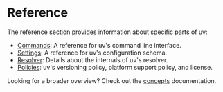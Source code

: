 # Reference

The reference section provides information about specific parts of uv:

- [Commands](./cli.md): A reference for uv's command line interface.
- [Settings](./settings.md): A reference for uv's configuration schema.
- [Resolver](./internals/resolver.md): Details about the internals of uv's resolver.
- [Policies](./policies/index.md): uv's versioning policy, platform support policy, and license.

Looking for a broader overview? Check out the [concepts](../concepts/index.md) documentation.
